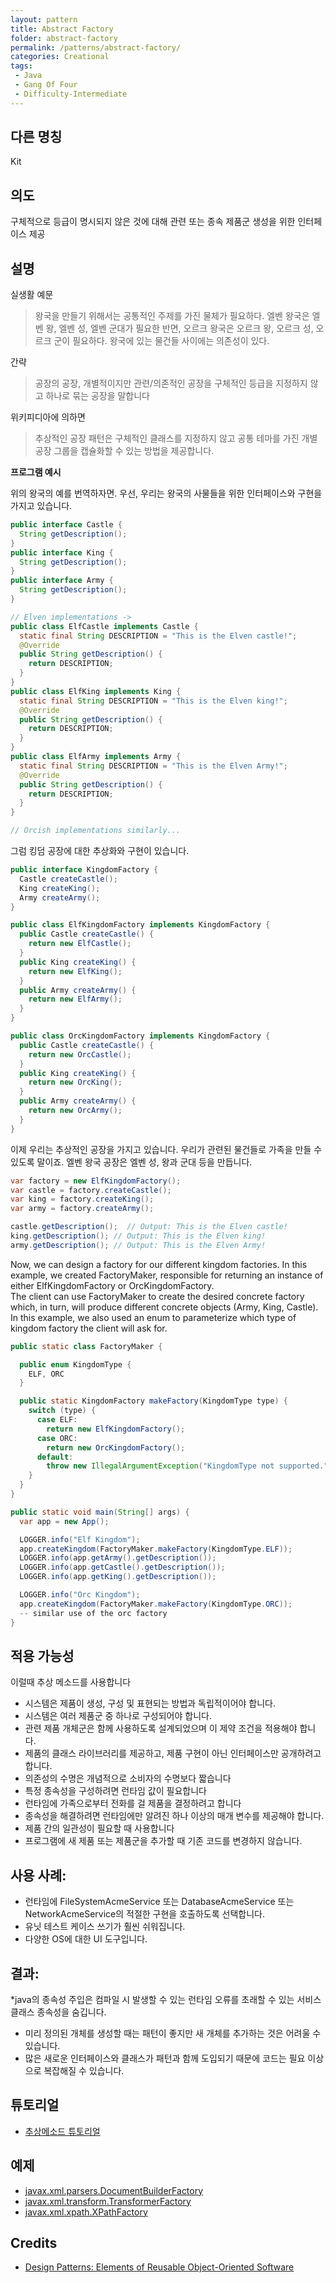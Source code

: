 ```yaml
---
layout: pattern
title: Abstract Factory
folder: abstract-factory
permalink: /patterns/abstract-factory/
categories: Creational
tags:
 - Java
 - Gang Of Four
 - Difficulty-Intermediate
---
```


## 다른 명칭
Kit

## 의도
구체적으로 등급이 명시되지 않은 것에 대해 관련 또는 종속 제품군 생성을 위한 인터페이스 제공

## 설명
실생활 예문

> 왕국을 만들기 위해서는 공통적인 주제를 가진 물체가 필요하다. 엘벤 왕국은 엘벤 왕, 엘벤 성, 엘벤 군대가 필요한 반면, 오르크 왕국은 오르크 왕, 오르크 성, 오르크 군이 필요하다. 왕국에 있는 물건들 사이에는 의존성이 있다.

간략

> 공장의 공장, 개별적이지만 관련/의존적인 공장을 구체적인 등급을 지정하지 않고 하나로 묶는 공장을 말합니다

위키피디아에 의하면

> 추상적인 공장 패턴은 구체적인 클래스를 지정하지 않고 공통 테마를 가진 개별 공장 그룹을 캡슐화할 수 있는 방법을 제공합니다.

**프로그램 예시**

위의 왕국의 예를 번역하자면. 우선, 우리는 왕국의 사물들을 위한 인터페이스와 구현을 가지고 있습니다.

```java
public interface Castle {
  String getDescription();
}
public interface King {
  String getDescription();
}
public interface Army {
  String getDescription();
}

// Elven implementations ->
public class ElfCastle implements Castle {
  static final String DESCRIPTION = "This is the Elven castle!";
  @Override
  public String getDescription() {
    return DESCRIPTION;
  }
}
public class ElfKing implements King {
  static final String DESCRIPTION = "This is the Elven king!";
  @Override
  public String getDescription() {
    return DESCRIPTION;
  }
}
public class ElfArmy implements Army {
  static final String DESCRIPTION = "This is the Elven Army!";
  @Override
  public String getDescription() {
    return DESCRIPTION;
  }
}

// Orcish implementations similarly...

```

그럼 킹덤 공장에 대한 추상화와 구현이 있습니다.

```java
public interface KingdomFactory {
  Castle createCastle();
  King createKing();
  Army createArmy();
}

public class ElfKingdomFactory implements KingdomFactory {
  public Castle createCastle() {
    return new ElfCastle();
  }
  public King createKing() {
    return new ElfKing();
  }
  public Army createArmy() {
    return new ElfArmy();
  }
}

public class OrcKingdomFactory implements KingdomFactory {
  public Castle createCastle() {
    return new OrcCastle();
  }
  public King createKing() {
    return new OrcKing();
  }
  public Army createArmy() {
    return new OrcArmy();
  }
}
```

이제 우리는 추상적인 공장을 가지고 있습니다. 우리가 관련된 물건들로 가족을 만들 수 있도록 말이죠. 엘벤 왕국 공장은 엘벤 성, 왕과 군대 등을 만듭니다.

```java
var factory = new ElfKingdomFactory();
var castle = factory.createCastle();
var king = factory.createKing();
var army = factory.createArmy();

castle.getDescription();  // Output: This is the Elven castle!
king.getDescription(); // Output: This is the Elven king!
army.getDescription(); // Output: This is the Elven Army!
```

Now, we can design a factory for our different kingdom factories. In this example, we created FactoryMaker, responsible for returning an instance of either ElfKingdomFactory or OrcKingdomFactory.  
The client can use FactoryMaker to create the desired concrete factory which, in turn, will produce different concrete objects (Army, King, Castle).  
In this example, we also used an enum to parameterize which type of kingdom factory the client will ask for.

```java
public static class FactoryMaker {

  public enum KingdomType {
    ELF, ORC
  }

  public static KingdomFactory makeFactory(KingdomType type) {
    switch (type) {
      case ELF:
        return new ElfKingdomFactory();
      case ORC:
        return new OrcKingdomFactory();
      default:
        throw new IllegalArgumentException("KingdomType not supported.");
    }
  }
}

public static void main(String[] args) {
  var app = new App();

  LOGGER.info("Elf Kingdom");
  app.createKingdom(FactoryMaker.makeFactory(KingdomType.ELF));
  LOGGER.info(app.getArmy().getDescription());
  LOGGER.info(app.getCastle().getDescription());
  LOGGER.info(app.getKing().getDescription());

  LOGGER.info("Orc Kingdom");
  app.createKingdom(FactoryMaker.makeFactory(KingdomType.ORC));
  -- similar use of the orc factory
}
```


## 적용 가능성
이럴때 추상 메소드를 사용합니다

* 시스템은 제품이 생성, 구성 및 표현되는 방법과 독립적이어야 합니다.
* 시스템은 여러 제품군 중 하나로 구성되어야 합니다.
* 관련 제품 개체군은 함께 사용하도록 설계되었으며 이 제약 조건을 적용해야 합니다.
* 제품의 클래스 라이브러리를 제공하고, 제품 구현이 아닌 인터페이스만 공개하려고 합니다.
* 의존성의 수명은 개념적으로 소비자의 수명보다 짧습니다
* 특정 종속성을 구성하려면 런타임 값이 필요합니다
* 런타임에 가족으로부터 전화를 걸 제품을 결정하려고 합니다
* 종속성을 해결하려면 런타임에만 알려진 하나 이상의 매개 변수를 제공해야 합니다.
* 제품 간의 일관성이 필요할 때 사용합니다
* 프로그램에 새 제품 또는 제품군을 추가할 때 기존 코드를 변경하지 않습니다.
 
## 사용 사례:	

* 런타임에 FileSystemAcmeService 또는 DatabaseAcmeService 또는 NetworkAcmeService의 적절한 구현을 호출하도록 선택합니다.
* 유닛 테스트 케이스 쓰기가 훨씬 쉬워집니다.
* 다양한 OS에 대한 UI 도구입니다.

## 결과:

*java의 종속성 주입은 컴파일 시 발생할 수 있는 런타임 오류를 초래할 수 있는 서비스 클래스 종속성을 숨깁니다.
* 미리 정의된 개체를 생성할 때는 패턴이 좋지만 새 개체를 추가하는 것은 어려울 수 있습니다.
* 많은 새로운 인터페이스와 클래스가 패턴과 함께 도입되기 때문에 코드는 필요 이상으로 복잡해질 수 있습니다.

## 튜토리얼
* [추상메소드 튜토리얼](https://www.journaldev.com/1418/abstract-factory-design-pattern-in-java) 


## 예제

* [javax.xml.parsers.DocumentBuilderFactory](http://docs.oracle.com/javase/8/docs/api/javax/xml/parsers/DocumentBuilderFactory.html)
* [javax.xml.transform.TransformerFactory](http://docs.oracle.com/javase/8/docs/api/javax/xml/transform/TransformerFactory.html#newInstance--)
* [javax.xml.xpath.XPathFactory](http://docs.oracle.com/javase/8/docs/api/javax/xml/xpath/XPathFactory.html#newInstance--)

## Credits

* [Design Patterns: Elements of Reusable Object-Oriented Software](http://www.amazon.com/Design-Patterns-Elements-Reusable-Object-Oriented/dp/0201633612)

